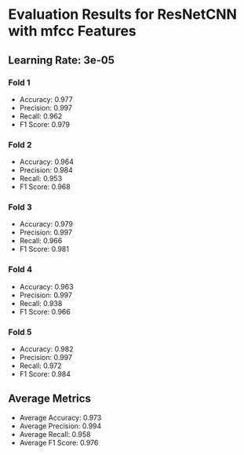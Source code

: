 # Evaluation Results for ResNetCNN with mfcc Features
## Learning Rate: 3e-05

### Fold 1
- Accuracy: 0.977
- Precision: 0.997
- Recall: 0.962
- F1 Score: 0.979

### Fold 2
- Accuracy: 0.964
- Precision: 0.984
- Recall: 0.953
- F1 Score: 0.968

### Fold 3
- Accuracy: 0.979
- Precision: 0.997
- Recall: 0.966
- F1 Score: 0.981

### Fold 4
- Accuracy: 0.963
- Precision: 0.997
- Recall: 0.938
- F1 Score: 0.966

### Fold 5
- Accuracy: 0.982
- Precision: 0.997
- Recall: 0.972
- F1 Score: 0.984

## Average Metrics
- Average Accuracy: 0.973
- Average Precision: 0.994
- Average Recall: 0.958
- Average F1 Score: 0.976
